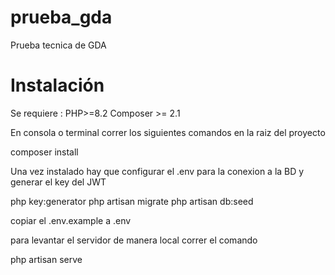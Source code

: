 # prueba_gda
Prueba tecnica de GDA

# Instalación

Se requiere :
PHP>=8.2
Composer >= 2.1

En consola o terminal correr los siguientes comandos en la raiz del proyecto

composer install

Una vez instalado hay que configurar el .env para la conexion a la BD y generar el key del JWT

php key:generator
php artisan migrate
php artisan db:seed

copiar el .env.example a .env

para levantar el servidor de manera local correr el comando

php artisan serve





